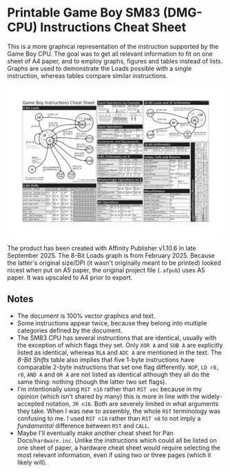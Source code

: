 # Printable Game Boy SM83 (DMG-CPU) Instructions Cheat Sheet

This is a more graphical representation of the instruction supported by the Game Boy CPU. The goal was to get all relevant information to fit on one sheet of A4 paper, and to employ graphs, figures and tables instead of lists. Graphs are used to demonstrate the Loads possible with a single instruction, whereas tables compare similar instructions.

![Preview of the PDF](/Printable%20Game%20Boy%20Instructions%20Cheat%20Sheet.png)

The product has been created with Affinity Publisher v1.10.6 in late September 2025. The 8-Bit Loads graph is from February 2025. Because the latter's original size/DPI (it wasn't originally meant to be printed) looked nicest when put on A5 paper, the original project file (`.afpub`) uses A5 paper. It was upscaled to A4 prior to export.

## Notes
* The document is 100% vector graphics and text.
* Some instructions appear twice, because they belong into multiple categories defined by the document.
* The SM83 CPU has several instructions that are identical, usually with the exception of which flags they set. Only `XOR A` and `SUB A` are explicitly listed as identical, whereas `RLA` and `ADC A` are mentioned in the text. The _8-Bit Shifts_ table also implies that five 1-byte instructions have comparable 2-byte instructions that set one flag differently. `NOP`, `LD r8, r8`,  `AND A` and `OR A` are not listed as identical although they all do the same thing: nothing (though the latter two set flags).
* I'm intentionally using `RST n16` rather than `RST vec` because in my opinion (which isn't shared by many) this is more in line with the widely-accepted notation, `JR n16`. Both are severely limited in what arguments they take. When I was new to assembly, the whole `RST` terminology was confusing to me. I used `RST n16` rather than `RST n8` to not imply a _fundamental_ difference between `RST` and `CALL`.
* Maybe I'll eventually make another cheat sheet for Pan Docs/`hardware.inc`. Unlike the instructions which could all be listed on one sheet of paper, a hardware cheat sheet would require selecting the most relevant information, even if using two or three pages (which it likely will).

